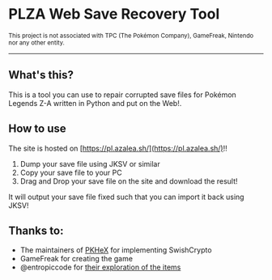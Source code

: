 # PLZA Web Save Recovery Tool
<sub>This project is not associated with TPC (The Pokémon Company), GameFreak, Nintendo nor any other entity.</sub>

---

## What's this?
This is a tool you can use to repair corrupted save files for Pokémon Legends Z-A written in Python and put on the Web!.

## How to use
The site is hosted on [https://pl.azalea.sh/](https://pl.azalea.sh/)!!

1. Dump your save file using JKSV or similar
2. Copy your save file to your PC
3. Drag and Drop your save file on the site and download the result!

It will output your save file fixed such that you can import it back using JKSV!

## Thanks to:
- The maintainers of [PKHeX](https://github.com/kwsch/PKHeX/) for implementing SwishCrypto
- GameFreak for creating the game
- @entropiccode for [their exploration of the items](https://github.com/entropiccode/legends_za_item_codes/)
